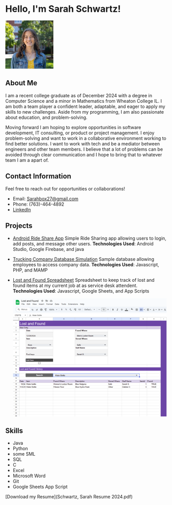 # Hello, I'm Sarah Schwartz!

<img src="Square Headshot.jpg" alt="Sarah Schwartz" style="width:150px;">


## About Me
I am a recent college graduate as of December 2024 with a degree in Computer Science and a minor in Mathematics from Wheaton College IL. I am both a team player a confident leader, adaptable, and eager to apply my skills to new challenges. Aside from my programming, I am also passionate about education, and problem-solving. 

Moving forward I am hoping to explore opportunities in software development, IT consulting, or product or project management. I enjoy problem-solving and want to work in a collaborative environment working to find better solutions. I want to work with tech and be a mediator between engineers and other team members. I believe that a lot of problems can be avoided through clear communication and I hope to bring that to whatever team I am a apart of. 
 <!-- Replace with a short description about you -->
## Contact Information
Feel free to reach out for opportunities or collaborations!

- Email: Sarahbox27@gmail.com
- Phone: (763)-464-4892
- [LinkedIn](https://www.linkedin.com/in/sarah-schwartz-6bb8a527b/)
 
## Projects

- [Android Ride Share App](https://github.com/sampjvv/WheatonRideShare)
   Simple Ride Sharing app allowing users to login, add posts, and message other users.
  **Technologies Used**: Android Studio, Google Firebase, and java
  

  
- [Trucking Company Database Simulation](https://github.com/schwar78/DB-Project)
   Sample database allowing employees to access company data.
  **Technologies Used**: Javascript, PHP, and MAMP

- [Lost and Found Spreadsheet](https://github.com/schwar78/Lost-and-Found/tree/main)
   Spreadsheet to keep track of lost and found items at my current job at as service desk attendent.
  **Technologies Used**: Javascript, Google Sheets, and App Scripts


  <img src="Screenshot 2024-12-28 215004.png" alt="Sarah Schwartz" style="width:650px;">
  
  

## Skills
- Java
- Python
- some SML
- SQL
- C
- Excel
- Microsoft Word
- Git
- Google Sheets App Script


[Download my Resume](Schwartz, Sarah Resume 2024.pdf)


